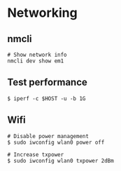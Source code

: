 # Networking

## nmcli

```
# Show network info
nmcli dev show em1
```

## Test performance
```
$ iperf -c $HOST -u -b 1G
```

## Wifi
```
# Disable power management
$ sudo iwconfig wlan0 power off

# Increase txpower
$ sudo iwconfig wlan0 txpower 2dBm
```
